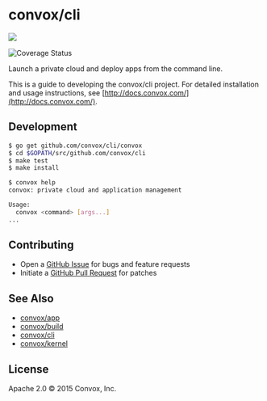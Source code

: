 # convox/cli

<a href="https://travis-ci.org/convox/cli" style="float: left;">
  <img align="left" src="https://travis-ci.org/convox/cli.svg?branch=master">
</a>

<span>&nbsp;</span>

<a href='https://coveralls.io/github/convox/cli?branch=master'>
  <img align="left" src='https://coveralls.io/repos/convox/cli/badge.svg?branch=master&service=github' alt='Coverage Status' />
</a>

<br>

Launch a private cloud and deploy apps from the command line.

This is a guide to developing the convox/cli project. For detailed
installation and usage instructions, see [http://docs.convox.com/](http://docs.convox.com/).

## Development

```bash
$ go get github.com/convox/cli/convox
$ cd $GOPATH/src/github.com/convox/cli
$ make test
$ make install

$ convox help
convox: private cloud and application management

Usage:
  convox <command> [args...]
...
```

## Contributing

* Open a [GitHub Issue](https://github.com/convox/cli/issues/new) for bugs and feature requests
* Initiate a [GitHub Pull Request](https://help.github.com/articles/using-pull-requests/) for patches

## See Also

* [convox/app](https://github.com/convox/app)
* [convox/build](https://github.com/convox/build)
* [convox/cli](https://github.com/convox/cli)
* [convox/kernel](https://github.com/convox/kernel)

## License

Apache 2.0 &copy; 2015 Convox, Inc.

